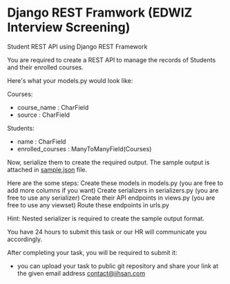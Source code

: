 # Django REST Framwork (EDWIZ Interview Screening)
Student REST API using Django REST Framework

You are required to create a REST API to manage the records of Students and their enrolled courses.

Here's what your models.py would look like:

Courses:
  + course_name : CharField
  + source : CharField

Students:
  + name : CharField
  + enrolled_courses : ManyToManyField(Courses)


Now, serialize them to create the required output. The sample output is attached in <a href="https://github.com/iihsan/Django-REST-Task/blob/main/sample.json">sample.json</a> file.

Here are the some steps:
Create these models in models.py (you are free to add more columns if you want)
Create serializers in serializers.py (you are free to use any serializer)
Create their API endpoints in views.py (you are free to use any viewset)
Route these endpoints in urls.py

Hint: Nested serializer is required to create the sample output format.

You have 24 hours to submit this task or our HR will communicate you accordingly.

After completing your task, you will be required to submit it:
+ you can upload your task to public git repository and share your link at the given email address <a href="mailto:contact@iihsan.com
">contact@iihsan.com</a>
